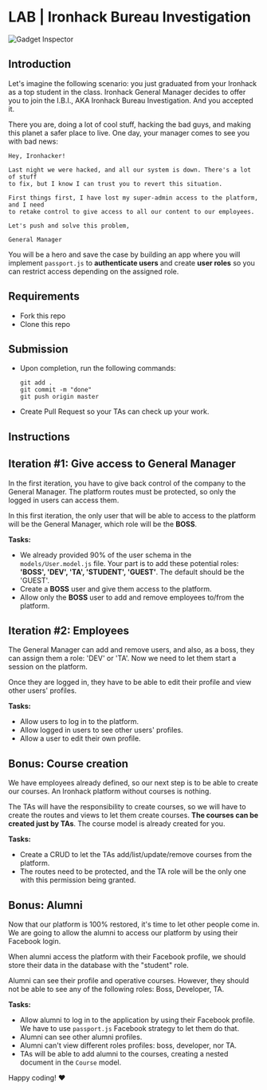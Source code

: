 

# LAB | Ironhack Bureau Investigation

![Gadget Inspector](http://i.giphy.com/usZXhnivnVpEA.gif)

## Introduction

Let's imagine the following scenario: you just graduated from your Ironhack as a top student in the class. Ironhack General Manager decides to offer you to join the I.B.I., AKA Ironhack Bureau Investigation. And you accepted it.

There you are, doing a lot of cool stuff, hacking the bad guys, and making this planet a safer place to live. One day, your manager comes to see you with bad news:

```
Hey, Ironhacker!

Last night we were hacked, and all our system is down. There's a lot of stuff
to fix, but I know I can trust you to revert this situation.

First things first, I have lost my super-admin access to the platform, and I need
to retake control to give access to all our content to our employees.

Let's push and solve this problem,

General Manager
```

You will be a hero and save the case by building an app where you will implement `passport.js` to **authenticate users** and create **user roles** so you can restrict access depending on the assigned role.

## Requirements

- Fork this repo
- Clone this repo

## Submission

- Upon completion, run the following commands:

  ```
  git add .
  git commit -m "done"
  git push origin master
  ```

- Create Pull Request so your TAs can check up your work.

## Instructions

## Iteration #1: Give access to General Manager

In the first iteration, you have to give back control of the company to the General Manager. The platform routes must be protected, so only the logged in users can access them.

In this first iteration, the only user that will be able to access to the platform will be the General Manager, which role will be the **BOSS**.

**Tasks:**

- We already provided 90% of the user schema in the `models/User.model.js` file. Your part is to add these potential roles: **'BOSS', 'DEV', 'TA', 'STUDENT', 'GUEST'**. The default should be the 'GUEST'.
- Create a **BOSS** user and give them access to the platform.
- Allow only the **BOSS** user to add and remove employees to/from the platform.

## Iteration #2: Employees

The General Manager can add and remove users, and also, as a boss, they can assign them a role: 'DEV' or 'TA'. Now we need to let them start a session on the platform.

Once they are logged in, they have to be able to edit their profile and view other users' profiles.

**Tasks:**

- Allow users to log in to the platform.
- Allow logged in users to see other users' profiles.
- Allow a user to edit their own profile.

## Bonus: Course creation

We have employees already defined, so our next step is to be able to create our courses. An Ironhack platform without courses is nothing.

The TAs will have the responsibility to create courses, so we will have to create the routes and views to let them create courses. **The courses can be created just by TAs**. The course model is already created for you.

**Tasks:**

- Create a CRUD to let the TAs add/list/update/remove courses from the platform.
- The routes need to be protected, and the TA role will be the only one with this permission being granted.

## Bonus: Alumni

Now that our platform is 100% restored, it's time to let other people come in. We are going to allow the alumni to access our platform by using their Facebook login.

When alumni access the platform with their Facebook profile, we should store their data in the database with the "student" role.

Alumni can see their profile and operative courses. However, they should not be able to see any of the following roles: Boss, Developer, TA.

**Tasks:**

- Allow alumni to log in to the application by using their Facebook profile. We have to use `passport.js` Facebook strategy to let them do that.
- Alumni can see other alumni profiles.
- Alumni can't view different roles profiles: boss, developer, nor TA.
- TAs will be able to add alumni to the courses, creating a nested document in the `Course` model.

Happy coding! :heart:
